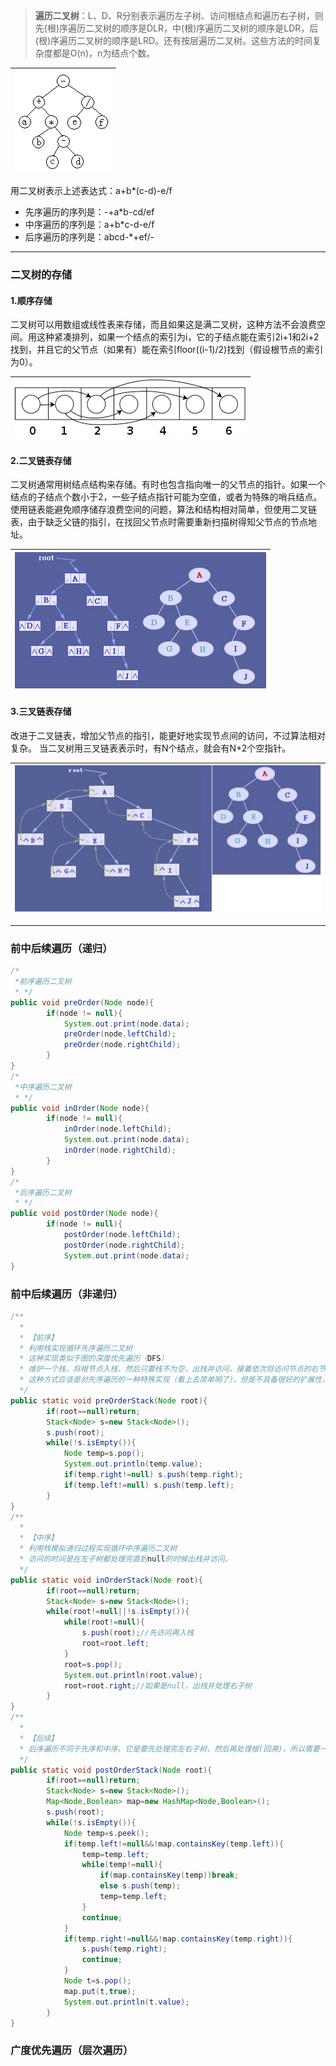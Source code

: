 > **遍历二叉树**：L、D、R分别表示遍历左子树、访问根结点和遍历右子树，则先\(根\)序遍历二叉树的顺序是DLR，中\(根\)序遍历二叉树的顺序是LDR，后\(根\)序遍历二叉树的顺序是LRD。还有按层遍历二叉树。这些方法的时间复杂度都是O\(n\)，n为结点个数。

| ![](/assets/import6.13.png) |
| :---: |


用二叉树表示上述表达式：a+b\*\(c-d\)-e/f

* 先序遍历的序列是：-+a\*b-cd/ef
* 中序遍历的序列是：a+b\*c-d-e/f
* 后序遍历的序列是：abcd-\*+ef/-

---

### **二叉树的存储**

#### 1.**顺序存储**

二叉树可以用数组或线性表来存储，而且如果这是满二叉树，这种方法不会浪费空间。用这种紧凑排列，如果一个结点的索引为i，它的子结点能在索引2i+1和2i+2找到，并且它的父节点（如果有）能在索引floor\(\(i-1\)/2\)找到（假设根节点的索引为0）。

| ![](/assets/import6.13.1.png) |
| :---: |


#### 2.**二叉链表存储**

二叉树通常用树结点结构来存储。有时也包含指向唯一的父节点的指针。如果一个结点的子结点个数小于2，一些子结点指针可能为空值，或者为特殊的哨兵结点。 使用链表能避免顺序储存浪费空间的问题，算法和结构相对简单，但使用二叉链表，由于缺乏父链的指引，在找回父节点时需要重新扫描树得知父节点的节点地址。

| ![](/assets/import6.13.2.png) |
| :---: |


#### 3.**三叉链表存储**

改进于二叉链表，增加父节点的指引，能更好地实现节点间的访问，不过算法相对复杂。 当二叉树用三叉链表表示时，有N个结点，就会有N+2个空指针。

| ![](/assets/import6.13.3.png) |
| :---: |


---

### **前中后续遍历（递归）**

```java
/* 
 *前序遍历二叉树 
 * */  
public void preOrder(Node node){  
        if(node != null){  
            System.out.print(node.data);  
            preOrder(node.leftChild);  
            preOrder(node.rightChild);  
        }  
}  
/* 
 *中序遍历二叉树 
 * */  
public void inOrder(Node node){  
        if(node != null){  
            inOrder(node.leftChild);  
            System.out.print(node.data);  
            inOrder(node.rightChild);  
        }  
}  
/* 
 *后序遍历二叉树 
 * */  
public void postOrder(Node node){  
        if(node != null){  
            postOrder(node.leftChild);  
            postOrder(node.rightChild);  
            System.out.print(node.data);              
}  
```

### **前中后续遍历（非递归）**

```java
/** 
  *  
  * 【前序】
  * 利用栈实现循环先序遍历二叉树 
  * 这种实现类似于图的深度优先遍历（DFS） 
  * 维护一个栈，将根节点入栈，然后只要栈不为空，出栈并访问，接着依次将访问节点的右节点、左节点入栈。 
  * 这种方式应该是对先序遍历的一种特殊实现（看上去简单明了），但是不具备很好的扩展性，在中序和后序方式中不适用 
  */  
public static void preOrderStack(Node root){  
        if(root==null)return;  
        Stack<Node> s=new Stack<Node>();  
        s.push(root);  
        while(!s.isEmpty()){  
            Node temp=s.pop();  
            System.out.println(temp.value);  
            if(temp.right!=null) s.push(temp.right);  
            if(temp.left!=null) s.push(temp.left);  
        }  
} 
/** 
  *  
  * 【中序】
  * 利用栈模拟递归过程实现循环中序遍历二叉树 
  * 访问的时间是在左子树都处理完直到null的时候出栈并访问。 
  */  
public static void inOrderStack(Node root){  
        if(root==null)return;  
        Stack<Node> s=new Stack<Node>();  
        while(root!=null||!s.isEmpty()){  
            while(root!=null){  
                s.push(root);//先访问再入栈  
                root=root.left;  
            }  
            root=s.pop();  
            System.out.println(root.value);  
            root=root.right;//如果是null，出栈并处理右子树  
        }  
}  
/** 
  *  
  * 【后续】
  * 后序遍历不同于先序和中序，它是要先处理完左右子树，然后再处理根(回溯)，所以需要一个记录哪些节点已经被访问的结构(可以在树结构里面加一个标记)，这里可以用map实现 
  */  
public static void postOrderStack(Node root){  
        if(root==null)return;  
        Stack<Node> s=new Stack<Node>();  
        Map<Node,Boolean> map=new HashMap<Node,Boolean>();   
        s.push(root);  
        while(!s.isEmpty()){  
            Node temp=s.peek();  
            if(temp.left!=null&&!map.containsKey(temp.left)){  
                temp=temp.left;  
                while(temp!=null){  
                    if(map.containsKey(temp))break;  
                    else s.push(temp);  
                    temp=temp.left;  
                }  
                continue;  
            }  
            if(temp.right!=null&&!map.containsKey(temp.right)){  
                s.push(temp.right);  
                continue;  
            }  
            Node t=s.pop();  
            map.put(t,true);  
            System.out.println(t.value);  
        }  
}  
```

### **广度优先遍历（层次遍历）**



